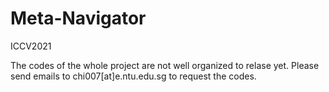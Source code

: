 # Meta-Navigator
ICCV2021

The codes of the whole project are not well organized to relase yet. Please send emails to chi007[at]e.ntu.edu.sg to request the codes.
